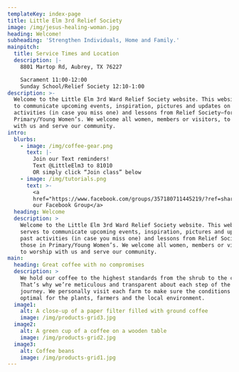 ```yaml
---
templateKey: index-page
title: Little Elm 3rd Relief Society
image: /img/jesus-healing-woman.jpg
heading: Welcome!
subheading: 'Strengthen Individuals, Home and Family.'
mainpitch:
  title: Service Times and Location
  description: |-
    8801 Martop Rd, Aubrey, TX 76227

    Sacrament 11:00-12:00
    Sunday School/Relief Society 12:10-1:00
description: >-
  Welcome to the Little Elm 3rd Ward Relief Society website. This website serves
  to communicate upcoming events, inspiration, pictures and updates on past
  activities (in case you miss one) and lessons from Relief Society–for those in
  Primary/Young Women’s. We welcome all women, members or visitors, to worship
  with us and serve our community.
intro:
  blurbs:
    - image: /img/coffee-gear.png
      text: |-
        Join our Text reminders!
        Text @LittleElm3 to 81010 
        OR simply click “Join class” below
    - image: /img/tutorials.png
      text: >-
        <a
        href="https://www.facebook.com/groups/357180711445219/?ref=share">Join
        our Facebook Group</a>
  heading: Welcome
  description: >
    Welcome to the Little Elm 3rd Ward Relief Society website. This website
    serves to communicate upcoming events, inspiration, pictures and updates on
    past activities (in case you miss one) and lessons from Relief Society–for
    those in Primary/Young Women’s. We welcome all women, members or visitors,
    to worship with us and serve our community.
main:
  heading: Great coffee with no compromises
  description: >
    We hold our coffee to the highest standards from the shrub to the cup.
    That’s why we’re meticulous and transparent about each step of the coffee’s
    journey. We personally visit each farm to make sure the conditions are
    optimal for the plants, farmers and the local environment.
  image1:
    alt: A close-up of a paper filter filled with ground coffee
    image: /img/products-grid3.jpg
  image2:
    alt: A green cup of a coffee on a wooden table
    image: /img/products-grid2.jpg
  image3:
    alt: Coffee beans
    image: /img/products-grid1.jpg
---
```


